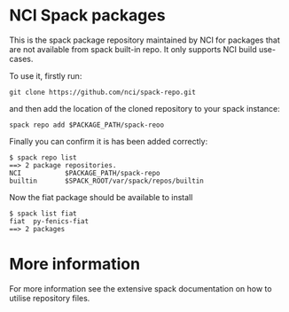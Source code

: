 # NCI Spack packages

This is the spack package repository maintained by NCI for packages that are not available from  spack built-in repo. It only supports NCI build use-cases.

To use it, firstly run:

`git clone https://github.com/nci/spack-repo.git`

and then add the location of the cloned repository to your spack instance:

`spack repo add $PACKAGE_PATH/spack-reoo`

Finally you can  confirm it is has been added correctly:

```
$ spack repo list
==> 2 package repositories.
NCI           $PACKAGE_PATH/spack-repo
builtin       $SPACK_ROOT/var/spack/repos/builtin
```

Now the fiat package should be available to install
```
$ spack list fiat
fiat  py-fenics-fiat
==> 2 packages
```

# More information
For more information see the extensive spack documentation on how to utilise repository files.

